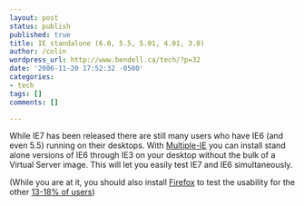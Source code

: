 ```yaml
---
layout: post
status: publish
published: true
title: IE standalone (6.0, 5.5, 5.01, 4.01, 3.0)
author: /colin
wordpress_url: http://www.bendell.ca/tech/?p=32
date: '2006-11-20 17:52:32 -0500'
categories:
- tech
tags: []
comments: []

---
```

While IE7 has been released there are still many users who have IE6 (and even 5.5) running on their desktops. With [Multiple-IE](http://tredosoft.com/Multiple_IE) you can install stand alone versions of IE6 through IE3 on your desktop without the bulk of a Virtual Server image. This will let you easily test IE7 and IE6 simultaneously.

(While you are at it, you should also install [Firefox](http://www.mozilla.com/en-US/firefox/) to test the usability for the other [13-18% of users](http://www.w3schools.com/browsers/browsers_stats.asp))
